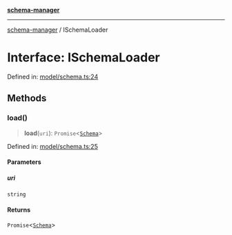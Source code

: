 [**schema-manager**](../README.md)

***

[schema-manager](../README.md) / ISchemaLoader

# Interface: ISchemaLoader

Defined in: [model/schema.ts:24](https://github.com/data7expressions/schema-manager/blob/bff57ca616457cd11ff12a858d17453072d5f663/src/lib/model/schema.ts#L24)

## Methods

### load()

> **load**(`uri`): `Promise`\<[`Schema`](Schema.md)\>

Defined in: [model/schema.ts:25](https://github.com/data7expressions/schema-manager/blob/bff57ca616457cd11ff12a858d17453072d5f663/src/lib/model/schema.ts#L25)

#### Parameters

##### uri

`string`

#### Returns

`Promise`\<[`Schema`](Schema.md)\>
